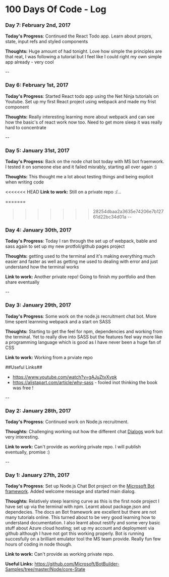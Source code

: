 # 100 Days Of Code - Log

### Day 7: February 2nd, 2017

**Today's Progress**: Continued the React Todo app. Learn about proprs, state, input refs and styled components

**Thoughts:** Huge amount of had tonight. Love how simple the principles are that reat, I was following a tutorial but I feel like I could right my own simple app already - very cool

--

### Day 6: February 1st, 2017

**Today's Progress**: Started React todo app using the Net Ninja tutorials on Youtube. Set up my first React project using webpack and made my frist component

**Thoughts:** Really interesting learning more about webpack and can see how the basic's of react work now too. Need to get more sleep it was really hard to concentrate

--

### Day 5: January 31st, 2017

**Today's Progress**: Back on the node chat bot today with MS bot fraemwork. I tested it on someone else and it failed misrably, starting all over again :)

**Thoughts:** This thought me a lot about testing things and being explicit when writing code

<<<<<<< HEAD
**Link to work:** Still on a private repo :/...

=======
>>>>>>> 28254dbaa2a3635e74206e7b12761d22bc34d01a
--

### Day 4: January 30th, 2017

**Today's Progress**: Today I ran through the set up of webpack, bable and sass again to set up my new protfoli/github pages project

**Thoughts:** getting used to the terminal and it's making everything much easier and faster as well as getting me used to dealing with error and just understand how the terminal works

**Link to work:** Another private repo! Going to finish my portfolio and then share eventually

--

### Day 3: January 29th, 2017

**Today's Progress**: Some work on the node.js recruitment chat bot. More time spent learnning webpack and a start on SASS

**Thoughts:** Starting to get the feel for npm, dependencies and working from the terminal. Yet to really dive into SASS but the features feel way more like a programming language which is good as I have never been a huge fan of CSS

**Link to work:** Working from a prviate repo

##Useful Links##

* https://www.youtube.com/watch?v=gAJuZtvXvpk
* https://alistapart.com/article/why-sass - fooled inot thinking the book was free !

--

### Day 2: January 28th, 2017

**Today's Progress**: Continued work on Node.js recruitment.

**Thoughts:** Challenging working out how the different chat [Dialogs](https://docs.botframework.com/en-us/node/builder/chat/dialogs/) work but very interesting.

**Link to work:** Can't provide as working private repo. I will publish eventually, promise :)

--

### Day 1: January 27th, 2017

**Today's Progress**: Set up Node.js Chat Bot project on the [Microsoft Bot framework](https://dev.botframework.com/). Added welcome message and started main dialog.

**Thoughts:** Relatively steep learning curve as this is the first node project I have set up via the terminal with npm. Learnt about package.json and dependecies. The docs an Bot framework are excellent but there are not many tutorials online. This turned about to be very good learning how to understand documentation. I also learnt about restify and some very basic stuff about Azure cloud hosting; set up my account and deployment via github although I have not got this working properly. Bot is running succesfully on a brilliant emulator tool the MS team provide. Really fun few hours of coding in node though.

**Link to work:** Can't provide as working private repo.

**Useful Links:** https://github.com/Microsoft/BotBuilder-Samples/tree/master/Node/core-State
